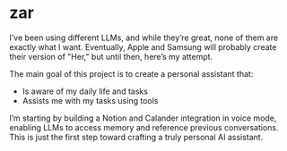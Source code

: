 # zar

I’ve been using different LLMs, and while they’re great, none of them are exactly what I want. Eventually, Apple and Samsung will probably create their version of "Her," but until then, here’s my attempt.

The main goal of this project is to create a personal assistant that:

- Is aware of my daily life and tasks
- Assists me with my tasks using tools

I’m starting by building a Notion and Calander integration in voice mode, enabling LLMs to access memory and reference previous conversations. This is just the first step toward crafting a truly personal AI assistant.
